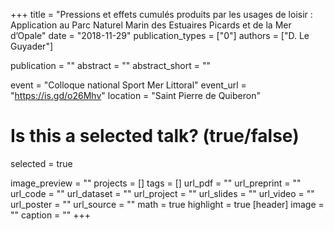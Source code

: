 +++
title = "Pressions et effets cumulés produits par les usages de loisir : Application au Parc Naturel Marin des Estuaires Picards et de la Mer d’Opale"
date = "2018-11-29"
publication_types = ["0"]
authors = ["D. Le Guyader"]

publication = ""
abstract = ""
abstract_short = ""


event = "Colloque national Sport Mer Littoral"
event_url = "https://is.gd/o26Mhv"
location = "Saint Pierre de Quiberon"

# Is this a selected talk? (true/false)
selected = true

image_preview = ""
projects = []
tags = []
url_pdf = ""
url_preprint = ""
url_code = ""
url_dataset = ""
url_project = ""
url_slides = ""
url_video = ""
url_poster = ""
url_source = ""
math = true
highlight = true
[header]
image = ""
caption = ""
+++
